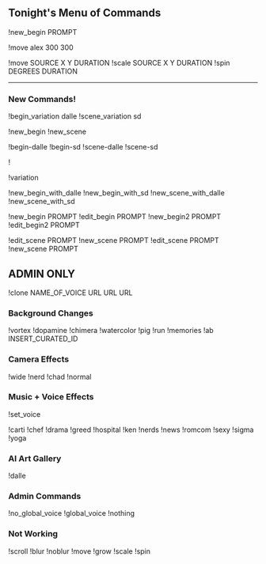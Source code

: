 ## Tonight's Menu of Commands

!new_begin PROMPT

!move alex 300 300

!move SOURCE X Y DURATION
!scale SOURCE X Y DURATION
!spin DEGREES DURATION

----




















### New Commands!

!begin_variation dalle
!scene_variation sd

!new_begin
!new_scene

!begin-dalle
!begin-sd
!scene-dalle
!scene-sd

!

!variation

!new_begin_with_dalle
!new_begin_with_sd
!new_scene_with_dalle
!new_scene_with_sd

!new_begin PROMPT
!edit_begin PROMPT
!new_begin2 PROMPT
!edit_begin2 PROMPT

!edit_scene PROMPT
!new_scene PROMPT
!edit_scene PROMPT
!new_scene PROMPT

## ADMIN ONLY

!clone NAME_OF_VOICE URL URL URL

### Background Changes

!vortex
!dopamine
!chimera
!watercolor
!pig
!run
!memories
!ab INSERT_CURATED_ID

### Camera Effects

!wide
!nerd
!chad
!normal

### Music + Voice Effects

!set_voice

!carti
!chef
!drama
!greed
!hospital
!ken
!nerds
!news
!romcom
!sexy
!sigma
!yoga

### AI Art Gallery

!dalle

### Admin Commands

!no_global_voice
!global_voice
!nothing

### Not Working

!scroll
!blur
!noblur
!move
!grow
!scale
!spin



